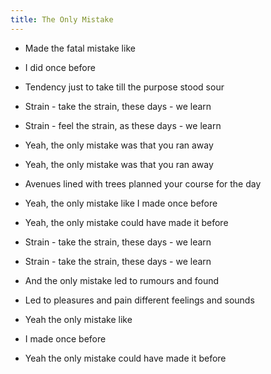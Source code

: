 ```yaml
---
title: The Only Mistake
---
```


- Made the fatal mistake like
- I did once before
- Tendency just to take till
the purpose stood sour
- Strain - take the strain,
these days - we learn
- Strain - feel the strain,
as these days - we learn
- Yeah, the only mistake was
that you ran away
- Yeah, the only mistake was
that you ran away
- Avenues lined with trees planned your course
for the day
- Yeah, the only mistake like I made
once before
- Yeah, the only mistake could have
made it before

- Strain - take the strain,
these days - we learn
- Strain - take the strain,
these days - we learn
- And the only mistake led to rumours
and found
- Led to pleasures and pain different
feelings and sounds
- Yeah the only mistake like
- I made once before
- Yeah the only mistake could have
made it before



